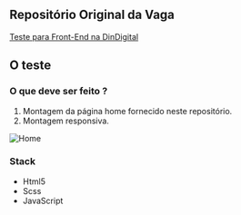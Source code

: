 ## Repositório Original da Vaga

[Teste para Front-End na DinDigital](https://github.com/dindigital/test-front-2017)

## O teste

### O que deve ser feito ?
1. Montagem da página home fornecido neste repositório.
2. Montagem responsiva.

![Home](https://github.com/dindigital/test-front-2017/blob/master/layout/freshness.png)

### Stack
 - Html5
 - Scss
 - JavaScript
 
